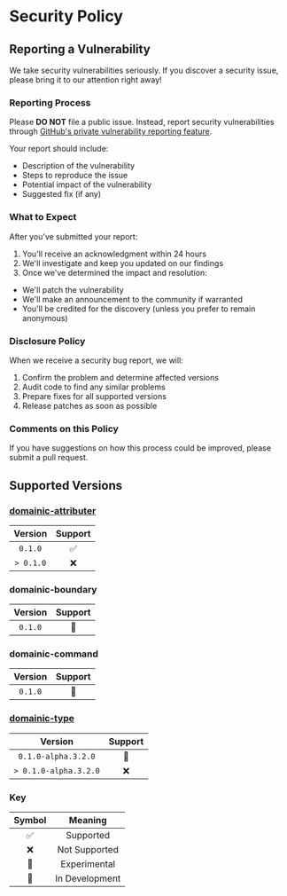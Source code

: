 # Security Policy

## Reporting a Vulnerability

We take security vulnerabilities seriously. If you discover a security issue, please bring it to our attention right away!

### Reporting Process

Please **DO NOT** file a public issue. Instead, report security vulnerabilities through
[GitHub's private vulnerability reporting feature](https://github.com/domainic/domainic/security/advisories/new).

Your report should include:

* Description of the vulnerability
* Steps to reproduce the issue
* Potential impact of the vulnerability
* Suggested fix (if any)

### What to Expect

After you've submitted your report:

1. You'll receive an acknowledgment within 24 hours
2. We'll investigate and keep you updated on our findings
3. Once we've determined the impact and resolution:
* We'll patch the vulnerability
* We'll make an announcement to the community if warranted
* You'll be credited for the discovery (unless you prefer to remain anonymous)

### Disclosure Policy

When we receive a security bug report, we will:

1. Confirm the problem and determine affected versions
2. Audit code to find any similar problems
3. Prepare fixes for all supported versions
4. Release patches as soon as possible

### Comments on this Policy

If you have suggestions on how this process could be improved, please submit a pull request.

## Supported Versions

### [domainic-attributer](../domainic-attributer/README.md)

|  Version  | Support |
|:---------:|:-------:|
|  `0.1.0`  |    ✅   |
| `> 0.1.0` |    ❌   |

### domainic-boundary

| Version | Support |
|:-------:|:-------:|
| `0.1.0` |   🚧    |

### domainic-command

| Version | Support |
|:-------:|:-------:|
| `0.1.0` |   🚧    |

### [domainic-type](./experiments/domainic-type-v0.1.0-alpha.3/README.md)

|        Version        | Support |
|:---------------------:|:-------:|
|  `0.1.0-alpha.3.2.0`  |   🧪    |
| `> 0.1.0-alpha.3.2.0` |    ❌   |

### Key

| Symbol | Meaning       |
|:------:|:-------------:|
|   ✅   | Supported     |
|   ❌   | Not Supported |
|   🧪   | Experimental  |
|   🚧   | In Development|
